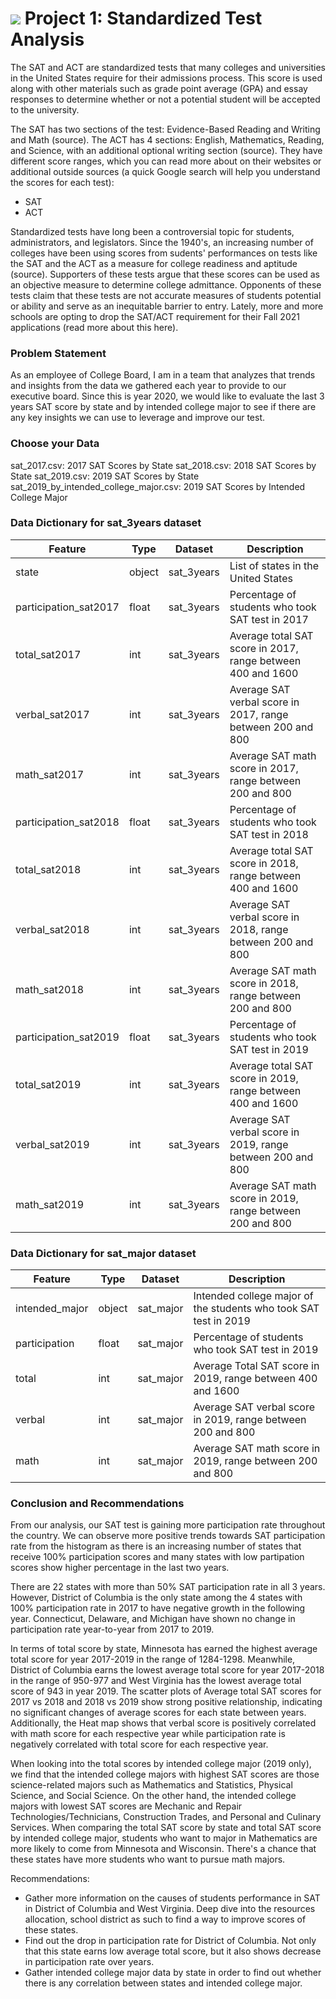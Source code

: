 # ![](https://ga-dash.s3.amazonaws.com/production/assets/logo-9f88ae6c9c3871690e33280fcf557f33.png) Project 1: Standardized Test Analysis


The SAT and ACT are standardized tests that many colleges and universities in the United States require for their admissions process. This score is used along with other materials such as grade point average (GPA) and essay responses to determine whether or not a potential student will be accepted to the university.

The SAT has two sections of the test: Evidence-Based Reading and Writing and Math (source). The ACT has 4 sections: English, Mathematics, Reading, and Science, with an additional optional writing section (source). They have different score ranges, which you can read more about on their websites or additional outside sources (a quick Google search will help you understand the scores for each test):

-  SAT
-  ACT

Standardized tests have long been a controversial topic for students, administrators, and legislators. Since the 1940's, an increasing number of colleges have been using scores from sudents' performances on tests like the SAT and the ACT as a measure for college readiness and aptitude (source). Supporters of these tests argue that these scores can be used as an objective measure to determine college admittance. Opponents of these tests claim that these tests are not accurate measures of students potential or ability and serve as an inequitable barrier to entry. Lately, more and more schools are opting to drop the SAT/ACT requirement for their Fall 2021 applications (read more about this here).

### Problem Statement 

As an employee of College Board, I am in a team that analyzes that trends and insights from the data we gathered each year to provide to our executive board. Since this is year 2020, we would like to evaluate the last 3 years SAT score by state and by intended college major to see if there are any key insights we can use to leverage and improve our test.

### Choose your Data

sat_2017.csv: 2017 SAT Scores by State
sat_2018.csv: 2018 SAT Scores by State
sat_2019.csv: 2019 SAT Scores by State
sat_2019_by_intended_college_major.csv: 2019 SAT Scores by Intended College Major


### Data Dictionary for sat_3years dataset
 
|Feature|Type|Dataset|Description|
|---|---|---|---|
|state|object|sat_3years|List of states in the United States| 
|participation_sat2017|float|sat_3years|Percentage of students who took SAT test in 2017|
|total_sat2017|int|sat_3years|Average total SAT score in 2017, range between 400 and 1600| 
|verbal_sat2017|int|sat_3years|Average SAT verbal score in 2017, range between 200 and 800| 
|math_sat2017|int|sat_3years|Average SAT math score in 2017, range between 200 and 800| 
|participation_sat2018|float|sat_3years|Percentage of students who took SAT test in 2018|
|total_sat2018|int|sat_3years|Average total SAT score in 2018, range between 400 and 1600| 
|verbal_sat2018|int|sat_3years|Average SAT verbal score in 2018, range between 200 and 800| 
|math_sat2018|int|sat_3years|Average SAT math score in 2018, range between 200 and 800| 
|participation_sat2019|float|sat_3years|Percentage of students who took SAT test in 2019|
|total_sat2019|int|sat_3years|Average total SAT score in 2019, range between 400 and 1600| 
|verbal_sat2019|int|sat_3years|Average SAT verbal score in 2019, range between 200 and 800| 
|math_sat2019|int|sat_3years|Average SAT math score in 2019, range between 200 and 800| 

### Data Dictionary for sat_major dataset

|Feature|Type|Dataset|Description|
|---|---|---|---|
|intended_major|object|sat_major|Intended college major of the students who took SAT test in 2019|
|participation|float|sat_major|Percentage of students who took SAT test in 2019|
|total|int|sat_major|Average Total SAT score in 2019, range between 400 and 1600| 
|verbal|int|sat_major|Average SAT verbal score in 2019, range between 200 and 800| 
|math|int|sat_major|Average SAT math score in 2019, range between 200 and 800| 


### Conclusion and Recommendations
From our analysis, our SAT test is gaining more participation rate throughout the country. We can observe more positive trends towards SAT participation rate from the histogram as there is an increasing number of states that receive 100% participation scores and many states with low partipation scores show higher percentage in the last two years.

There are 22 states with more than 50% SAT participation rate in all 3 years. However, District of Columbia is the only state among the 4 states with 100% participation rate in 2017 to have negative growth in the following year. Connecticut, Delaware, and Michigan have shown no change in participation rate year-to-year from 2017 to 2019.

In terms of total score by state, Minnesota has earned the highest average total score for year 2017-2019 in the range of 1284-1298. Meanwhile, District of Columbia earns the lowest average total score for year 2017-2018 in the range of 950-977 and West Virginia has the lowest average total score of 943 in year 2019. The scatter plots of Average total SAT scores for 2017 vs 2018 and 2018 vs 2019 show strong positive relationship, indicating no significant changes of average scores for each state between years. Additionally, the Heat map shows that verbal score is positively correlated with math score for each respective year while participation rate is negatively correlated with total score for each respective year.

When looking into the total scores by intended college major (2019 only), we find that the intended college majors with highest SAT scores are those science-related majors such as Mathematics and Statistics, Physical Science, and Social Science. On the other hand, the intended college majors with lowest SAT scores are Mechanic and Repair Technologies/Technicians, Construction Trades, and Personal and Culinary Services. When comparing the total SAT score by state and total SAT score by intended college major, students who want to major in Mathematics are more likely to come from Minnesota and Wisconsin. There's a chance that these states have more students who want to pursue math majors.

Recommendations:

-  Gather more information on the causes of students performance in SAT in District of Columbia and West Virginia. Deep dive into the resources allocation, school district as such to find a way to improve scores of these states.
-  Find out the drop in participation rate for District of Columbia. Not only that this state earns low average total score, but it also shows decrease in participation rate over years.
-  Gather intended college major data by state in order to find out whether there is any correlation between states and intended college major.


